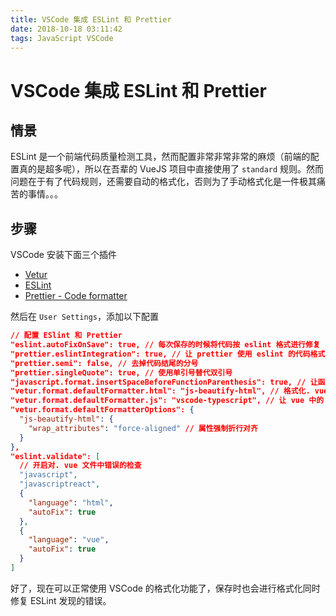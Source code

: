 ```yaml
---
title: VSCode 集成 ESLint 和 Prettier
date: 2018-10-18 03:11:42
tags: JavaScript VSCode
---
```


# VSCode 集成 ESLint 和 Prettier

## 情景

ESLint 是一个前端代码质量检测工具，然而配置非常非常非常的麻烦（前端的配置真的是超多呢），所以在吾辈的 VueJS 项目中直接使用了 `standard` 规则。然而问题在于有了代码规则，还需要自动的格式化，否则为了手动格式化是一件极其痛苦的事情。。。

## 步骤

VSCode 安装下面三个插件

- [Vetur](https://marketplace.visualstudio.com/items?itemName=octref.vetur)
- [ESLint](https://marketplace.visualstudio.com/items?itemName=dbaeumer.vscode-eslint)
- [Prettier - Code formatter](https://marketplace.visualstudio.com/items?itemName=esbenp.prettier-vscode)

然后在 `User Settings`，添加以下配置

```json
// 配置 ESlint 和 Prettier
"eslint.autoFixOnSave": true, // 每次保存的时候将代码按 eslint 格式进行修复
"prettier.eslintIntegration": true, // 让 prettier 使用 eslint 的代码格式进行校验
"prettier.semi": false, // 去掉代码结尾的分号
"prettier.singleQuote": true, // 使用单引号替代双引号
"javascript.format.insertSpaceBeforeFunctionParenthesis": true, // 让函数 (名) 和后面的括号之间加个空格
"vetur.format.defaultFormatter.html": "js-beautify-html", // 格式化. vue 中 html
"vetur.format.defaultFormatter.js": "vscode-typescript", // 让 vue 中的 js 按编辑器自带的 ts 格式进行格式化
"vetur.format.defaultFormatterOptions": {
  "js-beautify-html": {
    "wrap_attributes": "force-aligned" // 属性强制折行对齐
  }
},
"eslint.validate": [
  // 开启对. vue 文件中错误的检查
  "javascript",
  "javascriptreact",
  {
    "language": "html",
    "autoFix": true
  },
  {
    "language": "vue",
    "autoFix": true
  }
]
```

好了，现在可以正常使用 VSCode 的格式化功能了，保存时也会进行格式化同时修复 ESLint 发现的错误。
